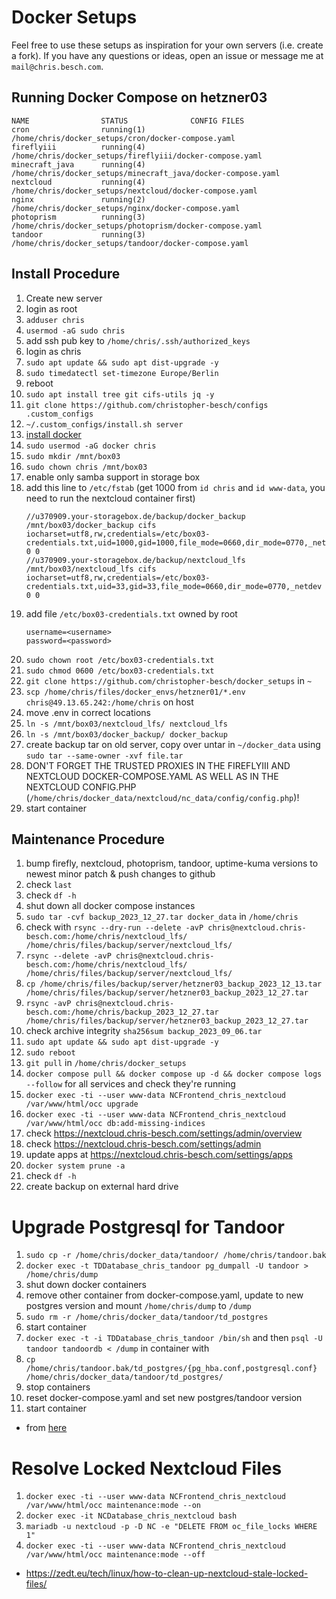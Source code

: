 # Docker Setups
Feel free to use these setups as inspiration for your own servers (i.e. create a fork).
If you have any questions or ideas, open an issue or message me at `mail@chris.besch.com`.


## Running Docker Compose on hetzner03
```
NAME                STATUS              CONFIG FILES
cron                running(1)          /home/chris/docker_setups/cron/docker-compose.yaml
fireflyiii          running(4)          /home/chris/docker_setups/fireflyiii/docker-compose.yaml
minecraft_java      running(4)          /home/chris/docker_setups/minecraft_java/docker-compose.yaml
nextcloud           running(4)          /home/chris/docker_setups/nextcloud/docker-compose.yaml
nginx               running(2)          /home/chris/docker_setups/nginx/docker-compose.yaml
photoprism          running(3)          /home/chris/docker_setups/photoprism/docker-compose.yaml
tandoor             running(3)          /home/chris/docker_setups/tandoor/docker-compose.yaml
```


## Install Procedure
1. Create new server
2. login as root
3. `adduser chris`
4. `usermod -aG sudo chris`
5. add ssh pub key to `/home/chris/.ssh/authorized_keys`
6. login as chris
7. `sudo apt update && sudo apt dist-upgrade -y`
8. `sudo timedatectl set-timezone Europe/Berlin`
9. reboot
10. `sudo apt install tree git cifs-utils jq -y`
11. `git clone https://github.com/christopher-besch/configs .custom_configs`
12. `~/.custom_configs/install.sh server`
13. [install docker](https://docs.docker.com/engine/install/debian)
14. `sudo usermod -aG docker chris`
15. `sudo mkdir /mnt/box03`
16. `sudo chown chris /mnt/box03`
17. enable only samba support in storage box
18. add this line to `/etc/fstab` (get 1000 from `id chris` and `id www-data`, you need to run the nextcloud container first)
    ```
    //u370909.your-storagebox.de/backup/docker_backup /mnt/box03/docker_backup cifs iocharset=utf8,rw,credentials=/etc/box03-credentials.txt,uid=1000,gid=1000,file_mode=0660,dir_mode=0770,_netdev 0 0
    //u370909.your-storagebox.de/backup/nextcloud_lfs /mnt/box03/nextcloud_lfs cifs iocharset=utf8,rw,credentials=/etc/box03-credentials.txt,uid=33,gid=33,file_mode=0660,dir_mode=0770,_netdev 0 0
    ```
19. add file `/etc/box03-credentials.txt` owned by root
    ```
    username=<username>
    password=<password>
    ```
20. `sudo chown root /etc/box03-credentials.txt`
21. `sudo chmod 0600 /etc/box03-credentials.txt`
22. `git clone https://github.com/christopher-besch/docker_setups` in `~`
23. `scp /home/chris/files/docker_envs/hetzner01/*.env chris@49.13.65.242:/home/chris` on host
24. move .env in correct locations
25. `ln -s /mnt/box03/nextcloud_lfs/ nextcloud_lfs`
26. `ln -s /mnt/box03/docker_backup/ docker_backup`
27. create backup tar on old server, copy over untar in `~/docker_data` using `sudo tar --same-owner -xvf file.tar`
28. DON'T FORGET THE TRUSTED PROXIES IN THE FIREFLYIII AND NEXTCLOUD DOCKER-COMPOSE.YAML AS WELL AS IN THE NEXTCLOUD CONFIG.PHP (`/home/chris/docker_data/nextcloud/nc_data/config/config.php`)!
29. start container


## Maintenance Procedure
1. bump firefly, nextcloud, photoprism, tandoor, uptime-kuma versions to newest minor patch & push changes to github
2. check `last`
3. check `df -h`
4. shut down all docker compose instances
5. `sudo tar -cvf backup_2023_12_27.tar docker_data` in `/home/chris`
6. check with `rsync --dry-run --delete -avP chris@nextcloud.chris-besch.com:/home/chris/nextcloud_lfs/ /home/chris/files/backup/server/nextcloud_lfs/`
7. `rsync --delete -avP chris@nextcloud.chris-besch.com:/home/chris/nextcloud_lfs/ /home/chris/files/backup/server/nextcloud_lfs/`
8. `cp /home/chris/files/backup/server/hetzner03_backup_2023_12_13.tar /home/chris/files/backup/server/hetzner03_backup_2023_12_27.tar`
9. `rsync -avP chris@nextcloud.chris-besch.com:/home/chris/backup_2023_12_27.tar /home/chris/files/backup/server/hetzner03_backup_2023_12_27.tar`
10. check archive integrity `sha256sum backup_2023_09_06.tar`
11. `sudo apt update && sudo apt dist-upgrade -y`
13. `sudo reboot`
13. `git pull` in `/home/chris/docker_setups`
14. `docker compose pull && docker compose up -d && docker compose logs --follow` for all services and check they're running
15. `docker exec -ti --user www-data NCFrontend_chris_nextcloud /var/www/html/occ upgrade`
16. `docker exec -ti --user www-data NCFrontend_chris_nextcloud /var/www/html/occ db:add-missing-indices`
17. check https://nextcloud.chris-besch.com/settings/admin/overview
18. check https://nextcloud.chris-besch.com/settings/admin
19. update apps at https://nextcloud.chris-besch.com/settings/apps
20. `docker system prune -a`
21. check `df -h`
22. create backup on external hard drive


# Upgrade Postgresql for Tandoor
1. `sudo cp -r /home/chris/docker_data/tandoor/ /home/chris/tandoor.bak`
2. `docker exec -t TDDatabase_chris_tandoor pg_dumpall -U tandoor > /home/chris/dump`
3. shut down docker containers
4. remove other container from docker-compose.yaml, update to new postgres version and mount `/home/chris/dump` to `/dump`
5. `sudo rm -r /home/chris/docker_data/tandoor/td_postgres`
6. start container
7. `docker exec -t -i TDDatabase_chris_tandoor /bin/sh` and then `psql -U tandoor tandoordb < /dump` in container with 
9. `cp /home/chris/tandoor.bak/td_postgres/{pg_hba.conf,postgresql.conf} /home/chris/docker_data/tandoor/td_postgres/`
10. stop containers
11. reset docker-compose.yaml and set new postgres/tandoor version
12. start container

- from [here](https://openqa-bites.github.io/posts/2023/2023-11-23-upgrade_a_postgresql_container_to_a_new_major_version)

# Resolve Locked Nextcloud Files
1. `docker exec -ti --user www-data NCFrontend_chris_nextcloud /var/www/html/occ maintenance:mode --on`
2. `docker exec -it NCDatabase_chris_nextcloud bash`
3. `mariadb -u nextcloud -p -D NC -e "DELETE FROM oc_file_locks WHERE 1"`
4. `docker exec -ti --user www-data NCFrontend_chris_nextcloud /var/www/html/occ maintenance:mode --off`
- https://zedt.eu/tech/linux/how-to-clean-up-nextcloud-stale-locked-files/

